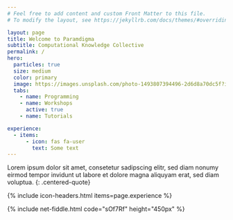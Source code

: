 ```yaml
---
# Feel free to add content and custom Front Matter to this file.
# To modify the layout, see https://jekyllrb.com/docs/themes/#overriding-theme-defaults

layout: page
title: Welcome to Paramdigma
subtitle: Computational Knowledge Collective
permalink: /
hero:
  particles: true
  size: medium
  color: primary
  image: https://images.unsplash.com/photo-1493807394496-2d6d8a70dc5f?ixlib=rb-1.2.1&ixid=eyJhcHBfaWQiOjEyMDd9&auto=format&fit=crop&w=2700&q=80
  tabs:
    - name: Programming
    - name: Workshops
      active: true
    - name: Tutorials

experience:
  - items:
      - icon: fas fa-user
        text: Some text
---
```


Lorem ipsum dolor sit amet, consetetur sadipscing elitr, sed diam nonumy eirmod tempor invidunt ut labore et dolore magna aliquyam erat, sed diam voluptua.
{: .centered-quote}

{% include icon-headers.html items=page.experience %}

{% include net-fiddle.html code="sOf7Rf" height="450px" %}
